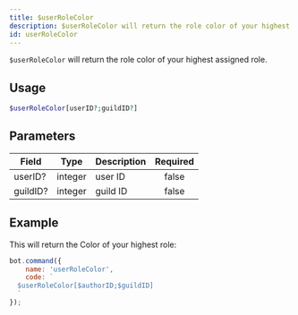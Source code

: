 ```yaml
---
title: $userRoleColor
description: $userRoleColor will return the role color of your highest assigned role.
id: userRoleColor
---
```


`$userRoleColor` will return the role color of your highest assigned role.

## Usage

```php
$userRoleColor[userID?;guildID?]
```

## Parameters

| Field    | Type    | Description | Required |
|----------|---------|-------------|:--------:|
| userID?  | integer | user ID     |  false   |
| guildID? | integer | guild ID    |  false   |

## Example

This will return the Color of your highest role:

```javascript
bot.command({
    name: 'userRoleColor',
    code: `
  $userRoleColor[$authorID;$guildID]
  `
});
```

